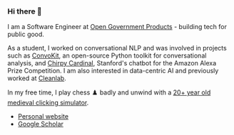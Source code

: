 ### Hi there 👋

I am a Software Engineer at [Open Government Products](https://www.open.gov.sg/) - building tech for public good.

As a student, I worked on conversational NLP and was involved in projects such as [ConvoKit](https://github.com/CornellNLP/ConvoKit), an open-source Python toolkit for conversational analysis, and [Chirpy Cardinal](https://stanfordnlp.github.io/chirpycardinal/), Stanford's chatbot for the Amazon Alexa Prize Competition. I am also interested in data-centric AI and previously worked at [Cleanlab](https://cleanlab.ai/).

In my free time, I play chess ♟️ badly and unwind with a [20+ year old medieval clicking simulator](https://www.reddit.com/r/2007scape/comments/egbkjc/mfw_people_ask_me_why_i_still_play_a_medieval/).
- [Personal website](https://calebchiam.com/)
- [Google Scholar](https://scholar.google.com/citations?hl=en&user=V7-ihEAAAAAJ)
